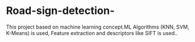 # Road-sign-detection-
This project based on machine learning concept.ML Algorithms (KNN, SVM, K-Means) is used, Feature extraction and descriptors like SIFT is used..
